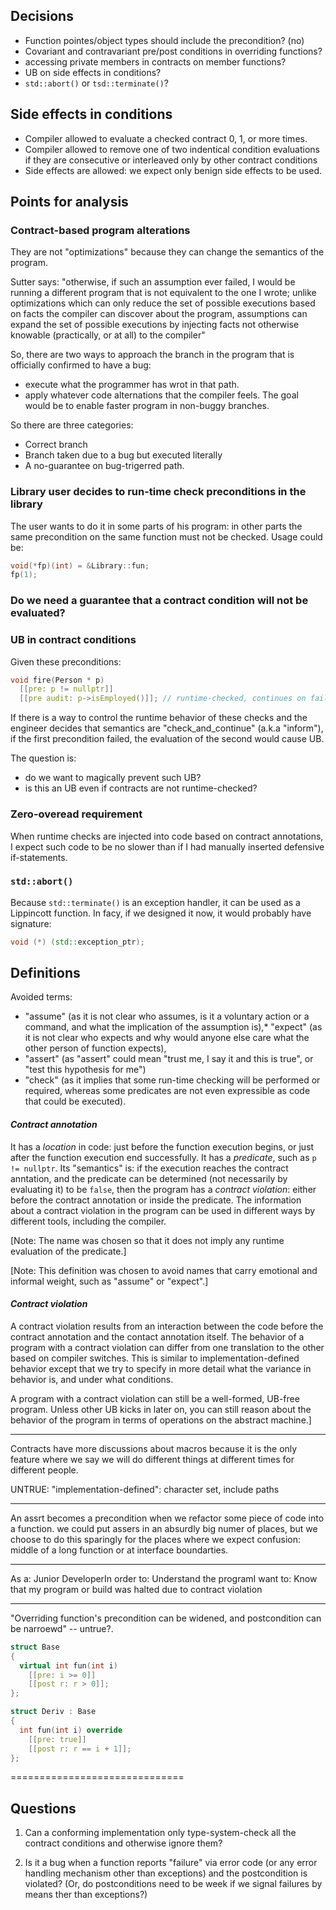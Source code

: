 Decisions
---------

* Function pointes/object types should include the precondition? (no)
* Covariant and contravariant pre/post conditions in overriding functions?
* accessing private members in contracts on member functions?
* UB on side effects in conditions?
* `std::abort()` or `tsd::terminate()`?

Side effects in conditions
--------------------------

* Compiler allowed to evaluate a checked contract 0, 1, or more times.
* Compiler allowed to remove one of two indentical condition evaluations if they are consecutive or interleaved only by other contract conditions
* Side effects are allowed: we expect only benign side effects to be used.

Points for analysis
-------------------

### Contract-based program alterations

They are not "optimizations" because they can change the semantics of the program.

Sutter says: "otherwise, if such an assumption ever failed, I would be running a different program that is not equivalent to the one I wrote; unlike optimizations which can only reduce the set of possible executions based on facts the compiler can discover about the program, assumptions can expand the set of possible executions by injecting facts not otherwise knowable (practically, or at all) to the compiler"

So, there are two ways to approach the branch in the program that is officially confirmed to have a bug:

* execute what the programmer has wrot in that path.
* apply whatever code alternations that the compiler feels. The goal would be to enable faster program in non-buggy branches.

So there are three categories:
* Correct branch
* Branch taken due to a bug but executed literally
* A no-guarantee on bug-trigerred path.


### Library user decides to run-time check preconditions in the library

The user wants to do it in some parts of his program: in other parts the same precondition on the same function must not be checked. Usage could be:

```c++
void(*fp)(int) = &Library::fun;
fp(1);
```

### Do we need a guarantee that a contract condition will not be evaluated?


### UB in contract conditions

Given these preconditions:

```c++
void fire(Person * p)
  [[pre: p != nullptr]]
  [[pre audit: p->isEmployed()]]; // runtime-checked, continues on failure
```

If there is a way to control the runtime behavior of these checks and the engineer decides that
semantics are "check_and_continue" (a.k.a "inform"), if the first precondition failed, the evaluation of the second would cause UB.

The question is: 

* do we want to magically prevent such UB?
* is this an UB even if contracts are not runtime-checked?


### Zero-overead requirement

When runtime checks are injected into code based on contract annotations, I expect such code to be no slower than if I had manually inserted defensive if-statements.

### `std::abort()`

Because `std::terminate()` is an exception handler, it can be used as a Lippincott function. In facy, if we designed it now, it would probably have signature: 

```c++
void (*) (std::exception_ptr); 
```

Definitions
-----------

Avoided terms:

* "assume" (as it is not clear who assumes, is it a voluntary action or a command, and what the implication of the assumption is),* "expect" (as it is not clear who expects and why would anyone else care what the other person of function expects), 
* "assert" (as "assert" could mean "trust me, I say it and this is true", or "test this hypothesis for me")
* "check" (as it implies that some run-time checking will be performed or required, whereas some predicates are not even expressible as code that could be executed).

#### *Contract annotation*

It has a *location* in code: just before the function execution begins, or just after the function execution end successfully. It has a *predicate*, such as `p != nullptr`. Its "semantics" is: if the execution reaches the contract anntation, and the predicate can be determined (not necessarily by evaluating it) to be `false`, then the program has a *contract violation*: either before the contract annotation or inside the predicate. The information about a contract violation in the program can be used in different ways by different tools, including the compiler.  

[Note: The name was chosen so that it does not imply any runtime evaluation of the predicate.]

[Note: This definition was chosen to avoid names that carry emotional and informal weight, such as "assume" or "expect".]


#### *Contract violation*

A contract violation results from an interaction between the code before the contract annotation and the contact annotation 
itself. The behavior of a program with a contract violation can differ from one translation to the other based on compiler 
switches. This is similar to implementation-defined behavior except that we try to specify in more detail what the variance
in behavior is, and under what conditions.

A program with a contract violation can still be a well-formed, UB-free program. Unless other UB kicks in later on, you can
still reason about the behavior of the program in terms of operations on the abstract machine.]

--------------------------------

Contracts have more discussions about macros because it is the only feature where we say we will do different things at different times for different people.

UNTRUE: "implementation-defined": character set, include paths

----------------

An assrt becomes a precondition when we refactor some piece of code into a function. we could put assers in an absurdly big numer of places, but we choose to do this sparingly for the places where we expect confusion: middle of a long function or at interface boundarties.



-----------------

As a: Junior DeveloperIn order to: Understand the programI want to: Know that my program or build was halted due to contract violation


------------------

"Overriding function's precondition can be widened, and postcondition can be narroewd" -- untrue?.

```c++
struct Base
{
  virtual int fun(int i)
    [[pre: i >= 0]]
    [[post r: r > 0]];
};

struct Deriv : Base
{
  int fun(int i) override
    [[pre: true]]
    [[post r: r == i + 1]];
};
```

==============================

Questions
---------

1. Can a conforming implementation only type-system-check all the contract conditions and otherwise ignore them?

2. Is it a bug when a function reports "failure" via error code (or any error handling mechanism other than exceptions)
   and the postcondition is violated? (Or, do postconditions need to be week if we signal failures by means ther than
   exceptions?)



